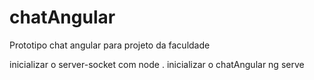 # chatAngular
Prototipo chat angular para projeto da faculdade

inicializar o server-socket com node .
inicializar o chatAngular ng serve
